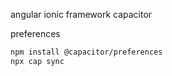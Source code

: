 angular
ionic framework
capacitor

preferences
```bash
npm install @capacitor/preferences
npx cap sync
```